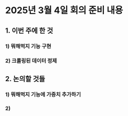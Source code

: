 # 2025년 3월 4일 회의 준비 내용

## 1. 이번 주에 한 것

### 1) 뭐해먹지 기능 구현

### 2) 크롤링된 데이터 정제

## 2. 논의할 것들

### 1) 뭐해먹지 기능에 가중치 추가하기

### 2) 
